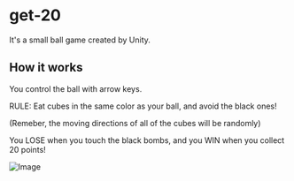 # get-20

It's a small ball game created by Unity.

## How it works

You control the ball with arrow keys.

RULE: Eat cubes in the same color as your ball, and avoid the black ones!

(Remeber, the moving directions of all of the cubes will be randomly)

You LOSE when you touch the black bombs, and you WIN when you collect 20 points!

![Image](https://imgur.com/XMHjPH5.png)
